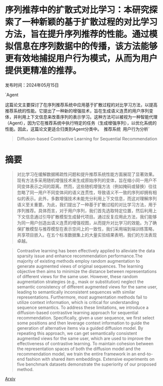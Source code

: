 # 序列推荐中的扩散式对比学习：本研究探索了一种新颖的基于扩散过程的对比学习方法，旨在提升序列推荐的性能。通过模拟信息在序列数据中的传播，该方法能够更有效地捕捉用户行为模式，从而为用户提供更精准的推荐。

发布时间：2024年05月15日

`Agent

这篇论文主要探讨了在序列推荐系统中应用基于扩散过程的对比学习方法，以提高推荐系统的性能。它提出了一种新的增强技术，旨在生成语义连贯的用户序列变体，并利用上下文信息来改善序列的表示学习。这种方法可以被视为一种智能代理（Agent），因为它在推荐系统中执行特定的任务（生成增强序列），以优化系统的性能。因此，这篇论文更适合归类到Agent分类中。` `推荐系统` `用户行为分析`

> Diffusion-based Contrastive Learning for Sequential Recommendation

# 摘要

> 对比学习在缓解数据稀疏性问题和提升推荐系统性能方面展现了显著效果。现有方法多采用随机增强技术来生成原始序列的变体，旨在缩小同一用户不同变体表示之间的距离。然而，这些随机增强方法（例如掩码或替换）往往忽略了同一用户不同变体间的语义连贯性，导致语义不一致的序列却拥有相似的表示。此外，多数增强技术未能充分利用上下文信息，而这对理解序列语义至关重要。为此，我们提出了一种基于扩散过程的对比学习方法，用于序列推荐。具体而言，对于用户序列，我们首先选取特定位置，然后利用上下文信息通过引导扩散模型生成替代项目。通过反复应用此方法，我们能够为同一用户创造出语义连贯的增强视图，从而提升对比学习的效能。为了确保扩散模型与推荐模型在表示空间上的一致性，我们采用端到端训练策略，共享项目嵌入。在五个标准数据集上的大量实验结果表明，我们的方法表现卓越。

> Contrastive learning has been effectively applied to alleviate the data sparsity issue and enhance recommendation performance.The majority of existing methods employ random augmentation to generate augmented views of original sequences. The learning objective then aims to minimize the distance between representations of different views for the same user. However, these random augmentation strategies (e.g., mask or substitution) neglect the semantic consistency of different augmented views for the same user, leading to semantically inconsistent sequences with similar representations. Furthermore, most augmentation methods fail to utilize context information, which is critical for understanding sequence semantics. To address these limitations, we introduce a diffusion-based contrastive learning approach for sequential recommendation. Specifically, given a user sequence, we first select some positions and then leverage context information to guide the generation of alternative items via a guided diffusion model. By repeating this approach, we can get semantically consistent augmented views for the same user, which are used to improve the effectiveness of contrastive learning. To maintain cohesion between the representation spaces of both the diffusion model and the recommendation model, we train the entire framework in an end-to-end fashion with shared item embeddings. Extensive experiments on five benchmark datasets demonstrate the superiority of our proposed method.

[Arxiv](https://arxiv.org/abs/2405.09369)